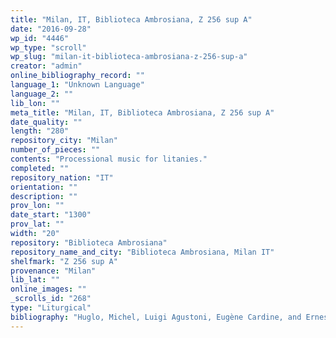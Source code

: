 ```yaml
---
title: "Milan, IT, Biblioteca Ambrosiana, Z 256 sup A"
date: "2016-09-28"
wp_id: "4446"
wp_type: "scroll"
wp_slug: "milan-it-biblioteca-ambrosiana-z-256-sup-a"
creator: "admin"
online_bibliography_record: ""
language_1: "Unknown Language"
language_2: ""
lib_lon: ""
meta_title: "Milan, IT, Biblioteca Ambrosiana, Z 256 sup A"
date_quality: ""
length: "280"
repository_city: "Milan"
number_of_pieces: ""
contents: "Processional music for litanies."
completed: ""
repository_nation: "IT"
orientation: ""
description: ""
prov_lon: ""
date_start: "1300"
prov_lat: ""
width: "20"
repository: "Biblioteca Ambrosiana"
repository_name_and_city: "Biblioteca Ambrosiana, Milan IT"
shelfmark: "Z 256 sup A"
provenance: "Milan"
lib_lat: ""
online_images: ""
_scrolls_id: "268"
type: "Liturgical"
bibliography: "Huglo, Michel, Luigi Agustoni, Eugène Cardine, and Ernesto Moneta Caglio. Fonti E Paleografia Del Canto Ambrosiano. Archivio Ambrosiano 7. Milan, 1956. p. 77, no. 141.<br/> Suski, Andrzej Wojciech, Giacomo Baroffio, and Manlio Sodi. “Rotoli Liturgici Medievali (Secoli VII-XV). Censimento E Bibliografia.” Revista Liturgica 101, no. 3 (2014): 603–21."
---
```



